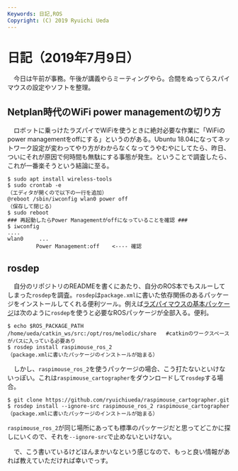 ```yaml
---
Keywords: 日記,ROS
Copyright: (C) 2019 Ryuichi Ueda
---
```


# 日記（2019年7月9日）

　今日は午前が事務。午後が講義やらミーティングやら。合間をぬってらスパイマウスの設定やソフトを整理。

## Netplan時代のWiFi power managementの切り方

　ロボットに乗っけたラズパイでWiFiを使うときに絶対必要な作業に「WiFiのpower managementをoffにする」というのがある。Ubuntu 18.04になってネットワーク設定が変わってやり方がわからなくなってうやむやにしてたら、昨日、ついにそれが原因で何時間も無駄にする事態が発生。ということで調査したら、これが一番楽そうという結論に至る。

```
$ sudo apt install wireless-tools
$ sudo crontab -e
（エディタが開くので以下の一行を追加）
@reboot /sbin/iwconfig wlan0 power off
（保存して閉じる）
$ sudo reboot
### 再起動したらPower Managementがoffになっていることを確認 ###
$ iwconfig
....
wlan0     ...
         Power Management:off    <---- 確認
```

## rosdep

　自分のリポジトリのREADMEを書くにあたり、自分のROS本でもスルーしてしまった`rosdep`を調査。`rosdep`は`package.xml`に書いた依存関係のあるパッケージをインストールしてくれる便利ツール。例えば[ラズパイマウスの基本パッケージ](https://github.com/ryuichiueda/raspimouse_ros_2)は次のように`rosdep`を使うと必要なROSパッケージが全部入る。便利。

```
$ echo $ROS_PACKAGE_PATH
/home/ueda/catkin_ws/src:/opt/ros/melodic/share   #catkinのワークスペースがパスに入っている必要あり
$ rosdep install raspimouse_ros_2
（package.xmlに書いたパッケージのインストールが始まる）
```

　しかし、`raspimouse_ros_2`を使うパッケージの場合、こう打たないといけないっぽい。これは`raspimouse_cartographer`をダウンロードして`rosdep`する場合。


```
$ git clone https://github.com/ryuichiueda/raspimouse_cartographer.git
$ rosdep install --ignore-src raspimouse_ros_2 raspimouse_cartographer
（package.xmlに書いたパッケージのインストールが始まる）
```

`raspimouse_ros_2`が同じ場所にあっても標準のパッケージだと思ってどこかに探しにいくので、それを`--ignore-src`で止めないといけない。

　で、こう書いているけどほんまかいなという感じなので、もっと良い情報があれば教えていただければ幸いでっす。

